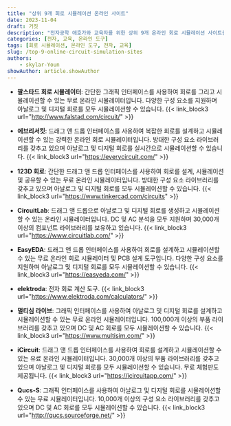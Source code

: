 ```yaml
---
title: "상위 9개 회로 시뮬레이션 온라인 사이트"
date: 2023-11-04
draft: 거짓
description: "전자공학 애호가와 교육자를 위한 상위 9개 온라인 회로 시뮬레이션 사이트를 살펴보세요. 이러한 리소스를 통해 회로 설계 기술을 향상하세요."
categories: [전자, 교육, 온라인 도구]
tags: [회로 시뮬레이션, 온라인 도구, 전자, 교육]
slug: /top-9-online-circuit-simulation-sites
authors:
    - skylar-Youn
showAuthor: article.showAuthor
---
```



- **팔스타드 회로 시뮬레이터**: 간단한 그래픽 인터페이스를 사용하여 회로를 그리고 시뮬레이션할 수 있는 무료 온라인 시뮬레이터입니다. 다양한 구성 요소를 지원하며 아날로그 및 디지털 회로를 모두 시뮬레이션할 수 있습니다.
{{< link_block3 url="http://www.falstad.com/circuit/"  >}}

- **에브리서킷**: 드래그 앤 드롭 인터페이스를 사용하여 복잡한 회로를 설계하고 시뮬레이션할 수 있는 강력한 온라인 회로 시뮬레이터입니다. 방대한 구성 요소 라이브러리를 갖추고 있으며 아날로그 및 디지털 회로를 실시간으로 시뮬레이션할 수 있습니다.
{{< link_block3 url="https://everycircuit.com/"  >}}

- **123D 회로**: 간단한 드래그 앤 드롭 인터페이스를 사용하여 회로를 설계, 시뮬레이션 및 공유할 수 있는 무료 온라인 시뮬레이터입니다. 방대한 구성 요소 라이브러리를 갖추고 있으며 아날로그 및 디지털 회로를 모두 시뮬레이션할 수 있습니다.
{{< link_block3 url="https://www.tinkercad.com/circuits" >}}

- **CircuitLab**: 드래그 앤 드롭으로 아날로그 및 디지털 회로를 생성하고 시뮬레이션할 수 있는 온라인 시뮬레이터입니다. DC 및 AC 분석을 모두 지원하며 30,000개 이상의 컴포넌트 라이브러리를 보유하고 있습니다.
{{< link_block3 url="https://www.circuitlab.com/"  >}}
- **EasyEDA**: 드래그 앤 드롭 인터페이스를 사용하여 회로를 설계하고 시뮬레이션할 수 있는 무료 온라인 회로 시뮬레이터 및 PCB 설계 도구입니다. 다양한 구성 요소를 지원하며 아날로그 및 디지털 회로를 모두 시뮬레이션할 수 있습니다.
{{< link_block3 url="https://easyeda.com/"  >}}
- **elektroda**: 전자 회로 계산 도구.
{{< link_block3 url="https://www.elektroda.com/calculators/" >}} 

- **멀티심 라이브**: 그래픽 인터페이스를 사용하여 아날로그 및 디지털 회로를 설계하고 시뮬레이션할 수 있는 무료 온라인 시뮬레이터입니다. 100,000개 이상의 부품 라이브러리를 갖추고 있으며 DC 및 AC 회로를 모두 시뮬레이션할 수 있습니다.
{{< link_block3 url="https://www.multisim.com/"  >}}

- **iCircuit**: 드래그 앤 드롭 인터페이스를 사용하여 회로를 설계하고 시뮬레이션할 수 있는 유료 온라인 시뮬레이터입니다. 30,000개 이상의 부품 라이브러리를 갖추고 있으며 아날로그 및 디지털 회로를 모두 시뮬레이션할 수 있습니다. 무료 체험판도 제공됩니다.
{{< link_block3 url="https://icircuitapp.com/"  >}}

- **Qucs-S**: 그래픽 인터페이스를 사용하여 아날로그 및 디지털 회로를 시뮬레이션할 수 있는 무료 시뮬레이터입니다. 10,000개 이상의 구성 요소 라이브러리를 갖추고 있으며 DC 및 AC 회로를 모두 시뮬레이션할 수 있습니다.
{{< link_block3 url="http://qucs.sourceforge.net/"  >}}

